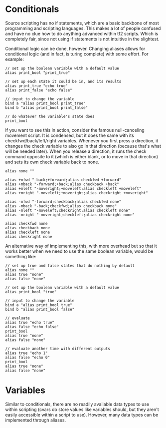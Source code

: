 # Conditionals

Source scripting has no if statements, which are a basic backbone of most programming and scripting languages. This makes a lot of people confused and have no clue how to do anything advanced within tf2 scripts. Which is completely fair, since not using if statements is not intuitive in the slightest.

Conditional logic can be done, however. Changing aliases allows for conditional logic (and in fact, is turing complete) with some effort. For example:

```
// set up the boolean variable with a default value
alias print_bool "print_true"

// set up each state it could be in, and its results
alias print_true "echo true"
alias print_false "echo false"

// input to change the variable
bind a "alias print_bool print_true"
bind b "alias print_bool print_false"

// do whatever the variable's state does
print_bool
```

If you want to see this in action, consider the famous null-canceling movement script. It is condensed, but it does the same with its checkfwd/back/left/right variables. Whenever you first press a direction, it changes the check variable to also go in that direction (because that's what will be needed later). When you release a direction, it runs the check command opposite to it (which is either blank, or to move in that direction) and sets its own check variable back to none.

```
alias none ""

alias +mfwd "-back;+forward;alias checkfwd +forward"
alias +mback "-forward;+back;alias checkback +back"
alias +mleft "-moveright;+moveleft;alias checkleft +moveleft"
alias +mright "-moveleft;+moveright;alias checkright +moveright"

alias -mfwd "-forward;checkback;alias checkfwd none"
alias -mback "-back;checkfwd;alias checkback none"
alias -mleft "-moveleft;checkright;alias checkleft none"
alias -mright "-moveright;checkleft;alias checkright none"

alias checkfwd none
alias checkback none
alias checkleft none
alias checkright none
```

An alternative way of implementing this, with more overhead but so that it works better when we need to use the same boolean variable, would be something like:

```
// set up true and false states that do nothing by default
alias none ""
alias true "none"
alias false "none"

// set up the boolean variable with a default value
alias print_bool "true"

// input to change the variable
bind a "alias print_bool true"
bind b "alias print_bool false"

// evaluate
alias true "echo true"
alias false "echo false"
print_bool
alias true "none"
alias false "none"

// evaluate another time with different outputs
alias true "echo 1"
alias false "echo 0"
print_bool
alias true "none"
alias false "none"
```

# Variables

Similar to conditionals, there are no readily available data types to use within scripting (cvars do store values like variables should, but they aren't easily accessible within a script to use). However, many data types can be implemented through aliases.